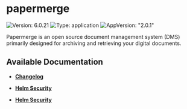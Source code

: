 # papermerge

![Version: 6.0.21](https://img.shields.io/badge/Version-6.0.21-informational?style=flat-square) ![Type: application](https://img.shields.io/badge/Type-application-informational?style=flat-square) ![AppVersion: "2.0.1"](https://img.shields.io/badge/AppVersion-"2.0.1"-informational?style=flat-square)

Papermerge is an open source document management system (DMS) primarily designed for archiving and retrieving your digital documents.

## Available Documentation

- [**Changelog**](CHANGELOG)

- [**Helm Security**](container-security)

- [**Helm Security**](helm-security)

